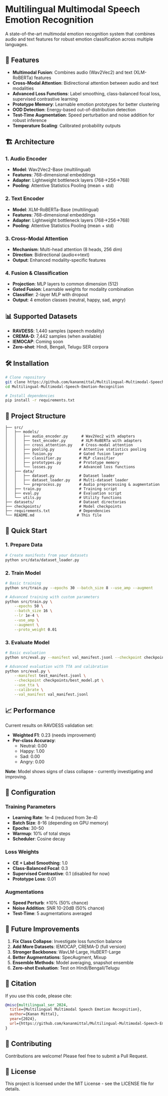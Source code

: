 # Multilingual Multimodal Speech Emotion Recognition

A state-of-the-art multimodal emotion recognition system that combines audio and text features for robust emotion classification across multiple languages.

## 🚀 Features

- **Multimodal Fusion**: Combines audio (Wav2Vec2) and text (XLM-RoBERTa) features
- **Cross-Modal Attention**: Bidirectional attention between audio and text modalities
- **Advanced Loss Functions**: Label smoothing, class-balanced focal loss, supervised contrastive learning
- **Prototype Memory**: Learnable emotion prototypes for better clustering
- **OOD Detection**: Energy-based out-of-distribution detection
- **Test-Time Augmentation**: Speed perturbation and noise addition for robust inference
- **Temperature Scaling**: Calibrated probability outputs

## 🏗️ Architecture

### 1. Audio Encoder
- **Model**: Wav2Vec2-Base (multilingual)
- **Features**: 768-dimensional embeddings
- **Adapter**: Lightweight bottleneck layers (768→256→768)
- **Pooling**: Attentive Statistics Pooling (mean + std)

### 2. Text Encoder  
- **Model**: XLM-RoBERTa-Base (multilingual)
- **Features**: 768-dimensional embeddings
- **Adapter**: Lightweight bottleneck layers (768→256→768)
- **Pooling**: Attentive Statistics Pooling (mean + std)

### 3. Cross-Modal Attention
- **Mechanism**: Multi-head attention (8 heads, 256 dim)
- **Direction**: Bidirectional (audio↔text)
- **Output**: Enhanced modality-specific features

### 4. Fusion & Classification
- **Projection**: MLP layers to common dimension (512)
- **Gated Fusion**: Learnable weights for modality combination
- **Classifier**: 2-layer MLP with dropout
- **Output**: 4 emotion classes (neutral, happy, sad, angry)

## 📊 Supported Datasets

- **RAVDESS**: 1,440 samples (speech modality)
- **CREMA-D**: 7,442 samples (when available)
- **IEMOCAP**: Coming soon
- **Zero-shot**: Hindi, Bengali, Telugu SER corpora

## 🛠️ Installation

```bash
# Clone repository
git clone https://github.com/kananmittal/Multilingual-Multimodal-Speech-Emotion-Recognition.git
cd Multilingual-Multimodal-Speech-Emotion-Recognition

# Install dependencies
pip install -r requirements.txt
```

## 📁 Project Structure

```
├── src/
│   ├── models/
│   │   ├── audio_encoder.py      # Wav2Vec2 with adapters
│   │   ├── text_encoder.py       # XLM-RoBERTa with adapters
│   │   ├── cross_attention.py    # Cross-modal attention
│   │   ├── pooling.py           # Attentive statistics pooling
│   │   ├── fusion.py            # Gated fusion layer
│   │   ├── classifier.py        # MLP classifier
│   │   ├── prototypes.py        # Prototype memory
│   │   └── losses.py            # Advanced loss functions
│   ├── data/
│   │   ├── dataset.py           # Dataset loader
│   │   ├── dataset_loader.py    # Multi-dataset loader
│   │   └── preprocess.py        # Audio preprocessing & augmentation
│   ├── train.py                 # Training script
│   ├── eval.py                  # Evaluation script
│   └── utils.py                 # Utility functions
├── datasets/                    # Dataset directories
├── checkpoints/                 # Model checkpoints
├── requirements.txt             # Dependencies
└── README.md                   # This file
```

## 🚀 Quick Start

### 1. Prepare Data
```bash
# Create manifests from your datasets
python src/data/dataset_loader.py
```

### 2. Train Model
```bash
# Basic training
python src/train.py --epochs 30 --batch_size 8 --use_amp --augment

# Advanced training with custom parameters
python src/train.py \
    --epochs 50 \
    --batch_size 16 \
    --lr 1e-4 \
    --use_amp \
    --augment \
    --proto_weight 0.01
```

### 3. Evaluate Model
```bash
# Basic evaluation
python src/eval.py --manifest val_manifest.jsonl --checkpoint checkpoints/best_model.pt

# Advanced evaluation with TTA and calibration
python src/eval.py \
    --manifest test_manifest.jsonl \
    --checkpoint checkpoints/best_model.pt \
    --use_tta \
    --calibrate \
    --val_manifest val_manifest.jsonl
```

## 📈 Performance

Current results on RAVDESS validation set:
- **Weighted F1**: 0.23 (needs improvement)
- **Per-class Accuracy**: 
  - Neutral: 0.00
  - Happy: 1.00  
  - Sad: 0.00
  - Angry: 0.00

**Note**: Model shows signs of class collapse - currently investigating and improving.

## 🔧 Configuration

### Training Parameters
- **Learning Rate**: 1e-4 (reduced from 3e-4)
- **Batch Size**: 8-16 (depending on GPU memory)
- **Epochs**: 30-50
- **Warmup**: 10% of total steps
- **Scheduler**: Cosine decay

### Loss Weights
- **CE + Label Smoothing**: 1.0
- **Class-Balanced Focal**: 0.3
- **Supervised Contrastive**: 0.1 (disabled for now)
- **Prototype Loss**: 0.01

### Augmentations
- **Speed Perturb**: ±10% (50% chance)
- **Noise Addition**: SNR 10-20dB (50% chance)
- **Test-Time**: 5 augmentations averaged

## 🎯 Future Improvements

1. **Fix Class Collapse**: Investigate loss function balance
2. **Add More Datasets**: IEMOCAP, CREMA-D (full version)
3. **Stronger Backbones**: WavLM-Large, HuBERT-Large
4. **Better Augmentations**: SpecAugment, Mixup
5. **Ensemble Methods**: Model averaging, snapshot ensemble
6. **Zero-shot Evaluation**: Test on Hindi/Bengali/Telugu

## 📝 Citation

If you use this code, please cite:

```bibtex
@misc{multilingual_ser_2024,
  title={Multilingual Multimodal Speech Emotion Recognition},
  author={Kanan Mittal},
  year={2024},
  url={https://github.com/kananmittal/Multilingual-Multimodal-Speech-Emotion-Recognition}
}
```

## 🤝 Contributing

Contributions are welcome! Please feel free to submit a Pull Request.

## 📄 License

This project is licensed under the MIT License - see the LICENSE file for details.

